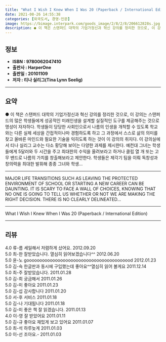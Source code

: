 ```yaml
---
title: "What I Wish I Knew When I Was 20 (Paperback / International Edition)"
date: 2021-08-26 14:55:38
categories: [외국도서, 경영-인문]
image: https://bimage.interpark.com/goods_image/2/8/2/8/206612828s.jpg
description: ● 이 책은 스탠퍼드 대학의 기업가정신과 혁신 강의를 정리한 것으로, 이 강의는 스탠퍼드의 많은 학생들에게 성공적인 미래인생을 설계할 실질적인 도구를 제공해주는 것으로 명성이 자자하다. 학생들이 당당한 사회인으로서 나름의 인생을 개척할 수 있도록 학교와는 다른 실제 세상을 간접적이나마
---
```


## **정보**

- **ISBN : 9780062047410**
- **출판사 : HarperOne**
- **출판일 : 20101109**
- **저자 : 티나 실리그(Tina Lynn Seelig)**

------



## **요약**

●  이 책은 스탠퍼드 대학의 기업가정신과 혁신 강의를 정리한 것으로, 이 강의는 스탠퍼드의 많은 학생들에게 성공적인 미래인생을 설계할 실질적인 도구를 제공해주는 것으로 명성이 자자하다. 학생들이 당당한 사회인으로서 나름의 인생을 개척할 수 있도록 학교와는 다른 실제 세상을 간접적이나마 경험하도록 하고 그 과정에서 스스로 삶의 의미를 찾고 올바른 마인드와 필요한 기술을 익히도록 하는 것이 이 강의의 취지다. 이 강의실에서 티나 실리그 교수는 다소 황당해 보이는 다양한 과제를 제시한다. 예컨대 그녀는 학생들에게 5달러와 두 시간을 주고 최대한의 수익을 올려보라고 하거나 클립 열 개 또는 고무 밴드로 나름의 가치를 창출해보라고 제안한다. 학생들은 제각기 팀을 이뤄 독창성과 창의력을 최대한 발휘해 종종 그녀와 학생...

------

MAJOR LIFE TRANSITIONS SUCH AS LEAVING THE PROTECTED ENVIRONMENT OF SCHOOL OR STARTING A NEW CAREER CAN BE DAUNTING. IT IS SCARY TO FACE A WALL OF CHOICES, KNOWING THAT NO ONE IS GOING TO TELL US WHETHER OR NOT WE ARE MAKING THE RIGHT DECISION. THERE IS NO CLEARLY DELINEATED... 

------


What I Wish I Knew When I Was 20 (Paperback / International Edition) 

------


## **리뷰** 

4.0 류-름 세일해서 저렴하게 샀어요. 2012.09.20 <br/>5.0 최-한 잘받았습니다. 열심히 읽어보겠습니다^^ 2012.06.20 <br/>5.0 윤-노 gooooooooooooooooooooooooooooooooooooooood 2012.01.23 <br/>5.0 김-숙 한글판과 동시에 구입했는데 좋아요^^열심히 읽어 볼게요 2011.12.14 <br/>5.0 최-주 잘받았습니다. 2011.01.28 <br/>5.0 김-희 궁금해서 2011.01.26 <br/>5.0 김-미 좋아요 2011.01.23 <br/>5.0 김-섭 감사합니다 2011.01.20 <br/>5.0 서-후 서비스 2011.01.18 <br/>5.0 김-나 기대됩니다 2011.01.18 <br/>5.0 김-미 좋은 책 잘 읽겠습니다. 2011.01.13 <br/>4.0 이-영 잘 받았어요 2011.01.11 <br/>5.0 김-규 좋아요 재밌게 보고 있어요  2011.01.07 <br/>5.0 최-석 하루늦게 2011.01.03 <br/>5.0 이-선 조아요.- 2011.01.03 <br/>
